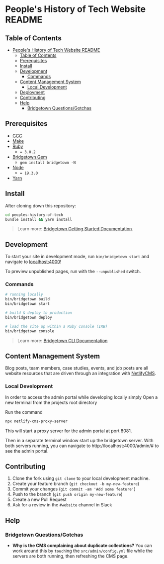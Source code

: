 # People's History of Tech Website README

## Table of Contents

<!-- TOC -->
- [People's History of Tech Website README](#peoples-history-of-tech-website-readme)
  - [Table of Contents](#table-of-contents)
  - [Prerequisites](#prerequisites)
  - [Install](#install)
  - [Development](#development)
    - [Commands](#commands)
  - [Content Management System](#content-management-system)
    - [Local Development](#local-development)
  - [Deployment](#deployment)
  - [Contributing](#contributing)
  - [Help](#help)
    - [Bridgetown Questions/Gotchas](#bridgetown-questionsgotchas)
<!-- TOC -->

## Prerequisites

- [GCC](https://gcc.gnu.org/install/)
- [Make](https://www.gnu.org/software/make/)
- [Ruby](https://www.ruby-lang.org/en/downloads/)
  - `= 3.0.2`
- [Bridgetown Gem](https://rubygems.org/gems/bridgetown)
  - `gem install bridgetown -N`
- [Node](https://nodejs.org)
  - `= 19.3.0`
- [Yarn](https://yarnpkg.com)

## Install

After cloning down this repository:

```sh
cd peoples-history-of-tech
bundle install && yarn install
```
> Learn more: [Bridgetown Getting Started Documentation](https://www.bridgetownrb.com/docs/).

## Development

To start your site in development mode, run `bin/bridgetown start` and navigate to [localhost:4000](https://localhost:4000/)!

To preview unpublished pages, run with the  `--unpublished` switch.


### Commands

```sh
# running locally
bin/bridgetown build
bin/bridgetown start

# build & deploy to production
bin/bridgetown deploy

# load the site up within a Ruby console (IRB)
bin/bridgetown console
```

> Learn more: [Bridgetown CLI Documentation](https://www.bridgetownrb.com/docs/command-line-usage)

## Content Management System
Blog posts, team members, case studies, events, and job posts are all website resources that are driven through an integration with [NetlifyCMS](https://v1.netlifycms.org/).

### Local Development
In order to access the admin portal while developing locally simply
Open a new terminal from the projects root directory

Run the command
```bash
npx netlify-cms-proxy-server
```
This will start a proxy server for the admin portal at port 8081.

Then in a separate terminal window start up the bridgetown server.
With both servers running, you can navigate to http://localhost:4000/admin/# to see the admin portal.

## Contributing

1. Clone the fork using `git clone` to your local development machine.
1. Create your feature branch (`git checkout -b my-new-feature`)
1. Commit your changes (`git commit -am 'Add some feature'`)
1. Push to the branch (`git push origin my-new-feature`)
1. Create a new Pull Request
1. Ask for a review in the `#website` channel in Slack

## Help

### Bridgetown Questions/Gotchas

* **Why is the CMS complaining about duplicate collections?** You can work around this by `touch`ing the `src/admin/config.yml` file while the servers are both running, then refreshing the CMS page.
